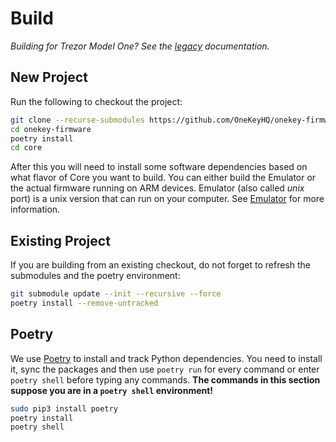 # Build

_Building for Trezor Model One? See the [legacy](../../legacy/index.md) documentation._

## New Project

Run the following to checkout the project:

```sh
git clone --recurse-submodules https://github.com/OneKeyHQ/onekey-firmware.git
cd onekey-firmware
poetry install
cd core
```

After this you will need to install some software dependencies based on what flavor
of Core you want to build. You can either build the Emulator or the actual firmware
running on ARM devices. Emulator (also called _unix_ port) is a unix version that can
run on your computer. See [Emulator](../emulator/index.md) for more information.

## Existing Project

If you are building from an existing checkout, do not forget to refresh the submodules
 and the poetry environment:

```sh
git submodule update --init --recursive --force
poetry install --remove-untracked
```

## Poetry

We use [Poetry](https://python-poetry.org/) to install and track Python dependencies. You need to install it, sync the packages and then use `poetry run` for every command or enter `poetry shell` before typing any commands. **The commands in this section suppose you are in a `poetry shell` environment!**

```sh
sudo pip3 install poetry
poetry install
poetry shell
```
